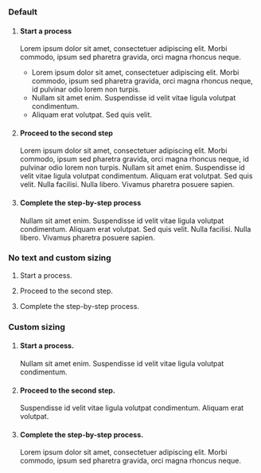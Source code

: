 
<h3 class="site-preview-heading">Default</h3>
<ol class="usa-process-list">
  <li class="usa-process-list__item">
    <h4 class="usa-process-list__heading">Start a process</h4>
    <p class="margin-top-05">
      Lorem ipsum dolor sit amet, consectetuer adipiscing elit. Morbi commodo,
      ipsum sed pharetra gravida, orci magna rhoncus neque.
    </p>
    <ul>
      <li>
        Lorem ipsum dolor sit amet, consectetuer adipiscing elit. Morbi commodo,
        ipsum sed pharetra gravida, orci magna rhoncus neque, id pulvinar odio
        lorem non turpis.
      </li>
      <li>
        Nullam sit amet enim. Suspendisse id velit vitae ligula volutpat
        condimentum.
      </li>
      <li>Aliquam erat volutpat. Sed quis velit.</li>
    </ul>
  </li>
  <li class="usa-process-list__item">
    <h4 class="usa-process-list__heading">Proceed to the second step</h4>
    <p>
      Lorem ipsum dolor sit amet, consectetuer adipiscing elit. Morbi commodo,
      ipsum sed pharetra gravida, orci magna rhoncus neque, id pulvinar odio
      lorem non turpis. Nullam sit amet enim. Suspendisse id velit vitae ligula
      volutpat condimentum. Aliquam erat volutpat. Sed quis velit. Nulla
      facilisi. Nulla libero. Vivamus pharetra posuere sapien.
    </p>
  </li>
  <li class="usa-process-list__item">
    <h4 class="usa-process-list__heading">Complete the step-by-step process</h4>
    <p>
      Nullam sit amet enim. Suspendisse id velit vitae ligula volutpat
      condimentum. Aliquam erat volutpat. Sed quis velit. Nulla facilisi. Nulla
      libero. Vivamus pharetra posuere sapien.
    </p>
  </li>
</ol>

<h3 class="site-preview-heading">No text and custom sizing</h3>
<ol class="usa-process-list">
  <li class="usa-process-list__item padding-bottom-4">
    <p class="usa-process-list__heading font-sans-xl line-height-sans-1">
      Start a process.
    </p>
  </li>
  <li class="usa-process-list__item padding-bottom-4">
    <p class="usa-process-list__heading font-sans-xl line-height-sans-1">
      Proceed to the second step.
    </p>
  </li>
  <li class="usa-process-list__item">
    <p class="usa-process-list__heading font-sans-xl line-height-sans-1">
      Complete the step-by-step process.
    </p>
  </li>
</ol>

<h3 class="site-preview-heading">Custom sizing</h3>
<ol class="usa-process-list">
  <li class="usa-process-list__item padding-bottom-4">
    <h4 class="usa-process-list__heading font-sans-xl line-height-sans-1">
      Start a process.
    </h4>
    <p class="font-sans-lg margin-top-1 text-light">
      Nullam sit amet enim. Suspendisse id velit vitae ligula volutpat
      condimentum.
    </p>
  </li>
  <li class="usa-process-list__item padding-bottom-4">
    <h4 class="usa-process-list__heading font-sans-xl line-height-sans-1">
      Proceed to the second step.
    </h4>
    <p class="font-sans-lg margin-top-1 text-light">
      Suspendisse id velit vitae ligula volutpat condimentum. Aliquam erat
      volutpat.
    </p>
  </li>
  <li class="usa-process-list__item">
    <h4 class="usa-process-list__heading font-sans-xl line-height-sans-1">
      Complete the step-by-step process.
    </h4>
    <p class="font-sans-lg margin-top-1 text-light">
      Lorem ipsum dolor sit amet, consectetuer adipiscing elit. Morbi commodo,
      ipsum sed pharetra gravida, orci magna rhoncus neque.
    </p>
  </li>
</ol>